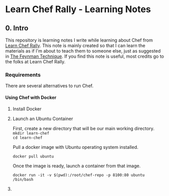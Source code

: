 # Learn Chef Rally - Learning Notes

## 0. Intro

This repository is learning notes I write while learning about Chef from [Learn Chef Rally](https://learn.chef.io/). This note is mainly created so that I can learn the materials as if I'm about to teach them to someone else, just as suggested in [The Feynman Technique](https://collegeinfogeek.com/feynman-technique/). If you find this note is useful, most credits go to the folks at Learn Chef Rally.

### Requirements

There are several alternatives to run Chef.

#### Using Chef with Docker

1. Install Docker
2. Launch an Ubuntu Container

   First, create a new directory that will be our main working directory.   
   `mkdir learn-chef`  
   `cd learn-chef`  
     
   Pull a docker image with Ubuntu operating system installed.  
     
   `docker pull ubuntu`  
     
   Once the image is ready, launch a container from that image.  
     
   `docker run -it -v $(pwd):/root/chef-repo -p 8100:80 ubuntu /bin/bash`

5. 